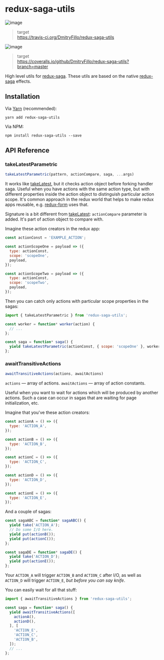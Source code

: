 redux-saga-utils
================

![image](https://travis-ci.org/DmitryFillo/redux-saga-utils.svg?branch=master)

> target  
> <https://travis-ci.org/DmitryFillo/redux-saga-utils>

![image](https://coveralls.io/repos/github/DmitryFillo/redux-saga-utils/badge.svg?branch=master)

> target  
> <https://coveralls.io/github/DmitryFillo/redux-saga-utils?branch=master>

High level utils for [redux-saga](https://github.com/redux-saga/redux-saga). These utils are based on the native [redux-saga](https://github.com/redux-saga/redux-saga) effects.

Installation
------------

Via [Yarn](https://yarnpkg.com/en/) (recommended):

``` sourceCode
yarn add redux-saga-utils
```

Via NPM:

``` sourceCode
npm install redux-saga-utils --save
```

API Reference
-------------

### takeLatestParametric

```js
takeLatestParametric(pattern, actionCompare, saga, ...args)
```

It works like [takeLatest](https://github.com/redux-saga/redux-saga/tree/v0.14.3/docs/api#takelatestpattern-saga-args), but it checks action object before forking handler saga. Useful when you have actions with the same action type, but with different properties inside the action object to distinguish particular action scope. It's common approach in the redux world that helps to make redux apps reusable, e.g. [redux-form](http://redux-form.com/) uses that.

Signature is a bit different from [takeLatest](https://github.com/redux-saga/redux-saga/tree/v0.14.3/docs/api#takelatestpattern-saga-args): `actionCompare` parameter is added. It's part of action object to compare with.

Imagine these action creators in the redux app:

```js
const actionConst = 'EXAMPLE_ACTION';

const actionScopeOne = payload => ({
  type: actionConst,
  scope: 'scopeOne',
  payload,
});

const actionScopeTwo = payload => ({
  type: actionConst,
  scope: 'scopeTwo',
  payload,
});
```

Then you can catch only actions with particular scope properties in the sagas:

```js
import { takeLatestParametric } from 'redux-saga-utils';

const worker = function* worker(action) {
  // ...
};

const saga = function* saga() {
  yield takeLatestParametric(actionConst, { scope: 'scopeOne' }, worker),
};
```

### awaitTransitiveActions

```js
awaitTransitiveActions(actions, awaitActions)
```

`actions` — array of actions. `awaitActions` — array of action constants.

Useful when you want to wait for actions which will be produced by another actions. Such a case can occur in sagas that are waiting for page initialization, etc.

Imagine that you've these action creators:

```js
const actionA = () => ({
  type: 'ACTION_A',
});

const actionB = () => ({
  type: 'ACTION_B',
});

const actionC = () => ({
  type: 'ACTION_C',
});

const actionD = () => ({
  type: 'ACTION_D',
});

const actionE = () => ({
  type: 'ACTION_E',
});
```

And a couple of sagas:

```js
const sagaABC = function* sagaABC() {
  yield take('ACTION_A');
  // Do some I/O here.
  yield put(actionB());
  yield put(actionC());
};

const sagaDE = function* sagaDE() {
  yield take('ACTION_D');
  yield put(actionE());
};
```

Your `ACTION_A` will trigger `ACTION_B` and `ACTION_C` after I/O, as well as `ACTION_D` will trigger `ACTION_E`, *but before you can say knife*.

You can easily wait for all that stuff:

```js
import { awaitTransitiveActions } from 'redux-saga-utils';

const saga = function* saga() {
  yield awaitTransitiveActions([
    actionA(),
    actionD(),
  ], [
    'ACTION_E',
    'ACTION_C',
    'ACTION_B',
  ]);
  // ...
};
```
